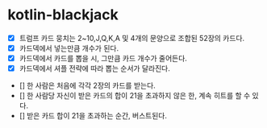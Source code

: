 # kotlin-blackjack

- [X] 트럼프 카드 뭉치는 2~10,J,Q,K,A 및 4개의 문양으로 조합된 52장의 카드다.
- [X] 카드덱에서 넣는만큼 개수가 된다.
- [X] 카드덱에서 카드를 뽑을 시, 그만큼 카드 개수가 줄어든다.
- [X] 카드덱에서 셔플 전략에 따라 뽑는 순서가 달라진다.
- [] 한 사람은 처음에 각각 2장의 카드를 받는다.
- [] 한 사람당 자신이 받은 카드의 합이 21을 초과하지 않은 한, 계속 히트를 할 수 있다.
- [] 받은 카드 합이 21을 초과하는 순간, 버스트된다.
